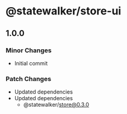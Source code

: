 # @statewalker/store-ui

## 1.0.0

### Minor Changes

- Initial commit

### Patch Changes

- Updated dependencies
- Updated dependencies
  - @statewalker/store@0.3.0
